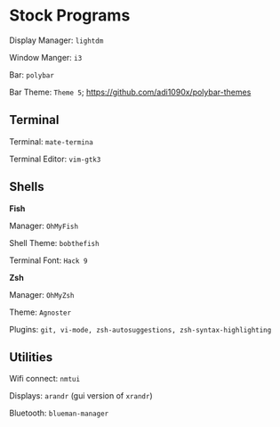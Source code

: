 # Stock Programs

Display Manager: ```lightdm```

Window Manger: ```i3```

Bar: ```polybar```

Bar Theme: ```Theme 5```; https://github.com/adi1090x/polybar-themes

## Terminal

Terminal: ```mate-termina```

Terminal Editor: ```vim-gtk3```

## Shells
__Fish__

Manager: ```OhMyFish```

Shell Theme: ```bobthefish```

Terminal Font: ```Hack 9```

__Zsh__

Manager: ```OhMyZsh```

Theme: ```Agnoster```

Plugins: ```git, vi-mode, zsh-autosuggestions, zsh-syntax-highlighting```

## Utilities
Wifi connect: ```nmtui```

Displays: ```arandr``` (gui version of ```xrandr```)

Bluetooth: ```blueman-manager```